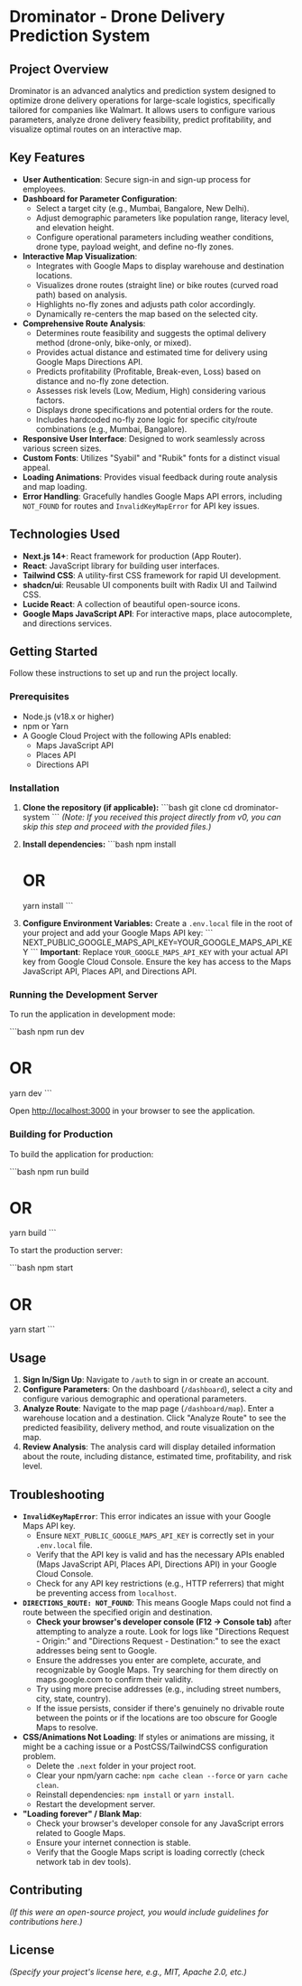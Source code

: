 # Drominator - Drone Delivery Prediction System

## Project Overview

Drominator is an advanced analytics and prediction system designed to optimize drone delivery operations for large-scale logistics, specifically tailored for companies like Walmart. It allows users to configure various parameters, analyze drone delivery feasibility, predict profitability, and visualize optimal routes on an interactive map.

## Key Features

*   **User Authentication**: Secure sign-in and sign-up process for employees.
*   **Dashboard for Parameter Configuration**:
    *   Select a target city (e.g., Mumbai, Bangalore, New Delhi).
    *   Adjust demographic parameters like population range, literacy level, and elevation height.
    *   Configure operational parameters including weather conditions, drone type, payload weight, and define no-fly zones.
*   **Interactive Map Visualization**:
    *   Integrates with Google Maps to display warehouse and destination locations.
    *   Visualizes drone routes (straight line) or bike routes (curved road path) based on analysis.
    *   Highlights no-fly zones and adjusts path color accordingly.
    *   Dynamically re-centers the map based on the selected city.
*   **Comprehensive Route Analysis**:
    *   Determines route feasibility and suggests the optimal delivery method (drone-only, bike-only, or mixed).
    *   Provides actual distance and estimated time for delivery using Google Maps Directions API.
    *   Predicts profitability (Profitable, Break-even, Loss) based on distance and no-fly zone detection.
    *   Assesses risk levels (Low, Medium, High) considering various factors.
    *   Displays drone specifications and potential orders for the route.
    *   Includes hardcoded no-fly zone logic for specific city/route combinations (e.g., Mumbai, Bangalore).
*   **Responsive User Interface**: Designed to work seamlessly across various screen sizes.
*   **Custom Fonts**: Utilizes "Syabil" and "Rubik" fonts for a distinct visual appeal.
*   **Loading Animations**: Provides visual feedback during route analysis and map loading.
*   **Error Handling**: Gracefully handles Google Maps API errors, including `NOT_FOUND` for routes and `InvalidKeyMapError` for API key issues.

## Technologies Used

*   **Next.js 14+**: React framework for production (App Router).
*   **React**: JavaScript library for building user interfaces.
*   **Tailwind CSS**: A utility-first CSS framework for rapid UI development.
*   **shadcn/ui**: Reusable UI components built with Radix UI and Tailwind CSS.
*   **Lucide React**: A collection of beautiful open-source icons.
*   **Google Maps JavaScript API**: For interactive maps, place autocomplete, and directions services.

## Getting Started

Follow these instructions to set up and run the project locally.

### Prerequisites

*   Node.js (v18.x or higher)
*   npm or Yarn
*   A Google Cloud Project with the following APIs enabled:
    *   Maps JavaScript API
    *   Places API
    *   Directions API

### Installation

1.  **Clone the repository (if applicable):**
    \`\`\`bash
    git clone <your-repository-url>
    cd drominator-system
    \`\`\`
    *(Note: If you received this project directly from v0, you can skip this step and proceed with the provided files.)*

2.  **Install dependencies:**
    \`\`\`bash
    npm install
    # OR
    yarn install
    \`\`\`

3.  **Configure Environment Variables:**
    Create a `.env.local` file in the root of your project and add your Google Maps API key:
    \`\`\`
    NEXT_PUBLIC_GOOGLE_MAPS_API_KEY=YOUR_GOOGLE_MAPS_API_KEY
    \`\`\`
    **Important**: Replace `YOUR_GOOGLE_MAPS_API_KEY` with your actual API key from Google Cloud Console. Ensure the key has access to the Maps JavaScript API, Places API, and Directions API.

### Running the Development Server

To run the application in development mode:

\`\`\`bash
npm run dev
# OR
yarn dev
\`\`\`

Open [http://localhost:3000](http://localhost:3000) in your browser to see the application.

### Building for Production

To build the application for production:

\`\`\`bash
npm run build
# OR
yarn build
\`\`\`

To start the production server:

\`\`\`bash
npm start
# OR
yarn start
\`\`\`

## Usage

1.  **Sign In/Sign Up**: Navigate to `/auth` to sign in or create an account.
2.  **Configure Parameters**: On the dashboard (`/dashboard`), select a city and configure various demographic and operational parameters.
3.  **Analyze Route**: Navigate to the map page (`/dashboard/map`). Enter a warehouse location and a destination. Click "Analyze Route" to see the predicted feasibility, delivery method, and route visualization on the map.
4.  **Review Analysis**: The analysis card will display detailed information about the route, including distance, estimated time, profitability, and risk level.

## Troubleshooting

*   **`InvalidKeyMapError`**: This error indicates an issue with your Google Maps API key.
    *   Ensure `NEXT_PUBLIC_GOOGLE_MAPS_API_KEY` is correctly set in your `.env.local` file.
    *   Verify that the API key is valid and has the necessary APIs enabled (Maps JavaScript API, Places API, Directions API) in your Google Cloud Console.
    *   Check for any API key restrictions (e.g., HTTP referrers) that might be preventing access from `localhost`.
*   **`DIRECTIONS_ROUTE: NOT_FOUND`**: This means Google Maps could not find a route between the specified origin and destination.
    *   **Check your browser's developer console (F12 -> Console tab)** after attempting to analyze a route. Look for logs like "Directions Request - Origin:" and "Directions Request - Destination:" to see the exact addresses being sent to Google.
    *   Ensure the addresses you enter are complete, accurate, and recognizable by Google Maps. Try searching for them directly on maps.google.com to confirm their validity.
    *   Try using more precise addresses (e.g., including street numbers, city, state, country).
    *   If the issue persists, consider if there's genuinely no drivable route between the points or if the locations are too obscure for Google Maps to resolve.
*   **CSS/Animations Not Loading**: If styles or animations are missing, it might be a caching issue or a PostCSS/TailwindCSS configuration problem.
    *   Delete the `.next` folder in your project root.
    *   Clear your npm/yarn cache: `npm cache clean --force` or `yarn cache clean`.
    *   Reinstall dependencies: `npm install` or `yarn install`.
    *   Restart the development server.
*   **"Loading forever" / Blank Map**:
    *   Check your browser's developer console for any JavaScript errors related to Google Maps.
    *   Ensure your internet connection is stable.
    *   Verify that the Google Maps script is loading correctly (check network tab in dev tools).

## Contributing

*(If this were an open-source project, you would include guidelines for contributions here.)*

## License

*(Specify your project's license here, e.g., MIT, Apache 2.0, etc.)*
